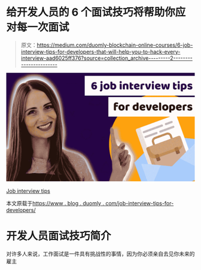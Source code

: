 # 给开发人员的 6 个面试技巧将帮助你应对每一次面试

> 原文：<https://medium.com/duomly-blockchain-online-courses/6-job-interview-tips-for-developers-that-will-help-you-to-hack-every-interview-aad6025ff376?source=collection_archive---------2----------------------->

![](img/a52500cca5280a9981554dd22e3d3300.png)

[Job interview tips](https://www.blog.duomly.com/job-interview-tips-for-developers/)

本文原载于[https://www . blog . duomly . com/job-interview-tips-for-developers/](https://www.blog.duomly.com/job-interview-tips-for-developers/)

# 开发人员面试技巧简介

对许多人来说，工作面试是一件具有挑战性的事情，因为你必须亲自去见你未来的雇主